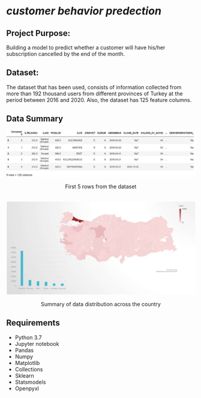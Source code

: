 # *customer behavior predection*
## Project Purpose:
Building a model to predict whether a customer will have his/her subscription cancelled by the end of the month.

## Dataset:
The dataset that has been used, consists of information collected from more than 192 thousand users from different provinces of Turkey at the period between 2016 and 2020. Also, the dataset has 125 feature columns.

## Data Summary
![](https://github.com/yasser-sulaiman/customer_behavior_predection/blob/main/results/first5.PNG)
<center>First 5 rows from the dataset</center>
<br>

![](https://github.com/yasser-sulaiman/customer_behavior_predection/blob/main/results/data_destribution.PNG)
<center>Summary of data distribution across the country</center>

## Requirements
* Python 3.7
* Jupyter notebook
* Pandas
* Numpy
* Matplotlib
* Collections
* Sklearn
* Statsmodels
* Openpyxl